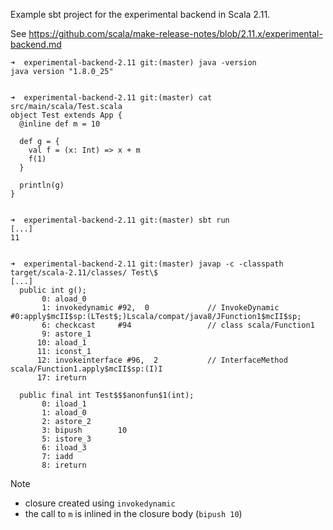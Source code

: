 Example sbt project for the experimental backend in Scala 2.11.

See https://github.com/scala/make-release-notes/blob/2.11.x/experimental-backend.md

```
➜  experimental-backend-2.11 git:(master) java -version
java version "1.8.0_25"


➜  experimental-backend-2.11 git:(master) cat src/main/scala/Test.scala 
object Test extends App {
  @inline def m = 10

  def g = {
    val f = (x: Int) => x + m
    f(1)
  }

  println(g)
}


➜  experimental-backend-2.11 git:(master) sbt run
[...]
11


➜  experimental-backend-2.11 git:(master) javap -c -classpath target/scala-2.11/classes/ Test\$
[...]
  public int g();
       0: aload_0
       1: invokedynamic #92,  0             // InvokeDynamic #0:apply$mcII$sp:(LTest$;)Lscala/compat/java8/JFunction1$mcII$sp;
       6: checkcast     #94                 // class scala/Function1
       9: astore_1
      10: aload_1
      11: iconst_1
      12: invokeinterface #96,  2           // InterfaceMethod scala/Function1.apply$mcII$sp:(I)I
      17: ireturn

  public final int Test$$$anonfun$1(int);
       0: iload_1
       1: aload_0
       2: astore_2
       3: bipush        10
       5: istore_3
       6: iload_3
       7: iadd
       8: ireturn
```

Note
  - closure created using `invokedynamic`
  - the call to `m` is inlined in the closure body (`bipush 10`)
